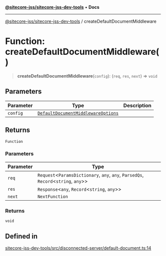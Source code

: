 [**@sitecore-jss/sitecore-jss-dev-tools**](../README.md) • **Docs**

***

[@sitecore-jss/sitecore-jss-dev-tools](../README.md) / createDefaultDocumentMiddleware

# Function: createDefaultDocumentMiddleware()

> **createDefaultDocumentMiddleware**(`config`): (`req`, `res`, `next`) => `void`

## Parameters

| Parameter | Type | Description |
| ------ | ------ | ------ |
| `config` | [`DefaultDocumentMiddlewareOptions`](../interfaces/DefaultDocumentMiddlewareOptions.md) |  |

## Returns

`Function`

### Parameters

| Parameter | Type |
| ------ | ------ |
| `req` | `Request`\<`ParamsDictionary`, `any`, `any`, `ParsedQs`, `Record`\<`string`, `any`\>\> |
| `res` | `Response`\<`any`, `Record`\<`string`, `any`\>\> |
| `next` | `NextFunction` |

### Returns

`void`

## Defined in

[sitecore-jss-dev-tools/src/disconnected-server/default-document.ts:14](https://github.com/Sitecore/jss/blob/32e43cec490a623a675f03f30cb52f47552c878c/packages/sitecore-jss-dev-tools/src/disconnected-server/default-document.ts#L14)

